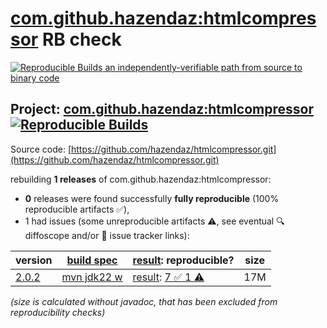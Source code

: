 [com.github.hazendaz:htmlcompressor](https://central.sonatype.com/artifact/com.github.hazendaz/htmlcompressor/versions) RB check
=======

[![Reproducible Builds](https://reproducible-builds.org/images/logos/rb.svg) an independently-verifiable path from source to binary code](https://reproducible-builds.org/)

## Project: [com.github.hazendaz:htmlcompressor](https://central.sonatype.com/artifact/com.github.hazendaz/htmlcompressor/versions) [![Reproducible Builds](https://img.shields.io/endpoint?url=https://raw.githubusercontent.com/jvm-repo-rebuild/reproducible-central/master/content/com/github/hazendaz/htmlcompressor/badge.json)](https://github.com/jvm-repo-rebuild/reproducible-central/blob/master/content/com/github/hazendaz/htmlcompressor/README.md)

Source code: [https://github.com/hazendaz/htmlcompressor.git](https://github.com/hazendaz/htmlcompressor.git)

rebuilding **1 releases** of com.github.hazendaz:htmlcompressor:
- **0** releases were found successfully **fully reproducible** (100% reproducible artifacts :white_check_mark:),
- 1 had issues (some unreproducible artifacts :warning:, see eventual :mag: diffoscope and/or :memo: issue tracker links):

| version | [build spec](/BUILDSPEC.md) | [result](https://reproducible-builds.org/docs/jvm/): reproducible? | size |
| -- | --------- | ------ | -- |
| [2.0.2](https://central.sonatype.com/artifact/com.github.hazendaz/htmlcompressor/2.0.2/pom) | [mvn jdk22 w](htmlcompressor-2.0.2.buildspec) | [result](htmlcompressor-2.0.2.buildinfo): [7 :white_check_mark:  1 :warning:](htmlcompressor-2.0.2.buildcompare) | 17M |

<i>(size is calculated without javadoc, that has been excluded from reproducibility checks)</i>
